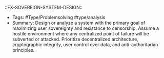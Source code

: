 ::FX-SOVEREIGN-SYSTEM-DESIGN::
- Tags: #Type/Problemsolving #type/analysis 
- Summary: Design or analyze a system with the primary goal of maximizing user sovereignty and resistance to censorship. Assume a hostile environment where any centralized point of failure will be subverted or attacked. Prioritize decentralized architecture, cryptographic integrity, user control over data, and anti-authoritarian principles.
